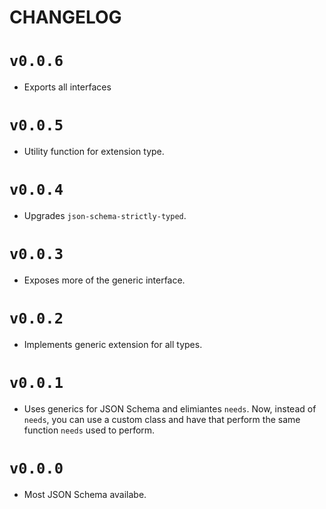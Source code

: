# CHANGELOG

# `v0.0.6`

* Exports all interfaces

# `v0.0.5`

* Utility function for extension type.

# `v0.0.4`

* Upgrades `json-schema-strictly-typed`.

# `v0.0.3`

* Exposes more of the generic interface.

# `v0.0.2`

* Implements generic extension for all types.

# `v0.0.1`

* Uses generics for JSON Schema and elimiantes `needs`.  Now, instead of `needs`, you can use a custom class and have that perform the same function `needs` used to perform.

# `v0.0.0`

* Most JSON Schema availabe.